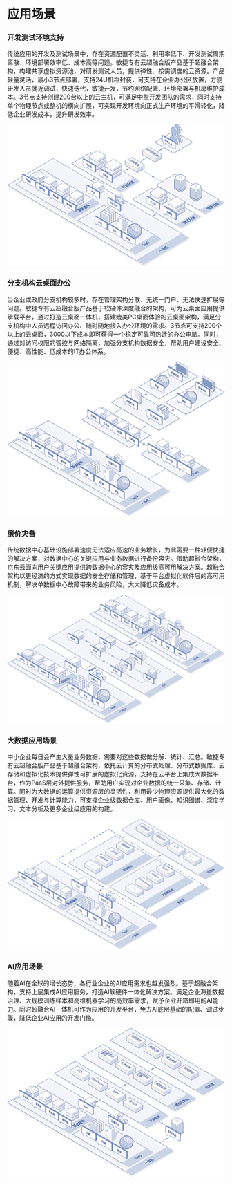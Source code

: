 # 应用场景

### 开发测试环境支持

传统应用的开发及测试场景中，存在资源配置不灵活、利用率低下、开发测试周期离散、环境部署效率低、成本高等问题。敏捷专有云超融合版产品基于超融合架构，构建共享虚拟资源池，对研发测试人员，提供弹性、按需调度的云资源。产品轻量灵活，最小3节点部署，支持24U机柜封装，可支持在企业办公区放置，方便研发人员就近调试，快速迭代，敏捷开发，节约网络配置、环境部署与机房维护成本。3节点支持创建200台以上的云主机，可满足中型开发团队的需求，同时支持单个物理节点或整机的横向扩展，可实现开发环境向正式生产环境的平滑转化，降低企业研发成本，提升研发效率。

![application-scenarios-1](../../../../image/JD-Cloud-Swift-HCI-Edition/application-scenarios-1.png)

### 分支机构云桌面办公

当企业或政府分支机构较多时，存在管理架构分散、无统一门户、无法快速扩展等问题。敏捷专有云超融合版产品基于软硬件深度融合的架构，可为云桌面应用提供承载平台，通过打造云桌面一体机，搭建媲美PC桌面体验的云桌面架构，满足分支机构中人员远程访问办公、随时随地接入办公环境的需求。3节点可支持200个以上的云桌面，3000以下成本即可获得一个稳定可靠可热迁的办公电脑。同时，通过对访问权限的管控与网络隔离，加强分支机构数据安全，帮助用户建设安全、便捷、高性能、低成本的IT办公体系。

![application-scenarios-2](../../../../image/JD-Cloud-Swift-HCI-Edition/application-scenarios-2.png)

### 廉价灾备

传统数据中心基础设施部署速度无法适应高速的业务增长，为此需要一种轻便快捷的解决方案，对数据中心的关键应用与业务数据进行备份容灾。借助超融合架构，京东云面向用户关键应用提供跨数据中心的容灾及应用级高可用解决方案。超融合架构以更经济的方式实现数据的安全存储和管理，基于平台虚拟化软件层的高可用机制，解决单数据中心故障带来的业务风险，大大降低灾备成本。

![application-scenarios-3](../../../../image/JD-Cloud-Swift-HCI-Edition/application-scenarios-3.png)

### 大数据应用场景

中小企业每日会产生大量业务数据，需要对这些数据做分解、统计、汇总。敏捷专有云超融合版产品基于超融合架构，依托云计算的分布式处理、分布式数据库、云存储和虚拟化技术提供弹性可扩展的虚拟化资源，支持在云平台上集成大数据平台，作为PaaS层对外提供服务，帮助用户实现对企业数据的统一采集、存储、计算。同时为大数据的运算提供资源层的灵活性，利用最少物理资源提供最大化的数据管理、开发与计算能力，可支撑企业级数据仓库、用户画像、知识图谱、深度学习、文本分析及更多企业级应用的构建。

![application-scenarios-4](../../../../image/JD-Cloud-Swift-HCI-Edition/application-scenarios-4.png)

### AI应用场景

随着AI在全球的增长态势，各行业企业的AI应用需求也越发强烈。基于超融合架构，支持上层集成AI应用服务，打造AI软硬件一体化解决方案。满足企业海量数据治理、大规模训练样本和高维机器学习的高效率需求，赋予企业开箱即用的AI能力。同时超融合AI一体机可作为应用的开发平台，免去AI底层基础的配置、调试步骤，降低企业AI应用的开发门槛。

![application-scenarios-5](../../../../image/JD-Cloud-Swift-HCI-Edition/application-scenarios-5.png)
